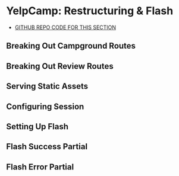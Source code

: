 # YelpCamp: Restructuring & Flash
- [GITHUB REPO CODE FOR THIS SECTION](https://github.com/Colt/YelpCamp/tree/36c5c12fc8b21699d7e129d661c80b3e795da801)

## Breaking Out Campground Routes

## Breaking Out Review Routes

## Serving Static Assets

## Configuring Session

## Setting Up Flash

## Flash Success Partial

## Flash Error Partial